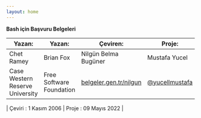 ```yaml
---
layout: home
---
```


**Bash için Başvuru Belgeleri**

| Yazan:                          | Yazan:                   | Çeviren:                                                      | Proje:                                                 | **Proje:**                                        |
| ------------------------------- | ------------------------ | ------------------------------------------------------------- | ------------------------------------------------------ | ------------------------------------------------- |
| Chet Ramey                      | Brian Fox                | Nilgün Belma Bugüner                                          | Mustafa Yucel                                          | Muhammet Taha                                     |
| Case Western Reserve University | Free Software Foundation | [belgeler.gen.tr/nilgun](https://www.belgeler.gen.tr/nilgun/) | [@yucellmustafa](https://www.github.com/yucellmustafa) | [@discover02](https://www.github.com/discover02/) |

| Çeviri : 1 Kasım 2006 | Proje : 09 Mayıs 2022 |